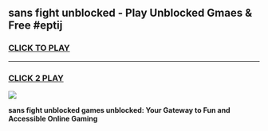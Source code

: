 
## sans fight unblocked - Play Unblocked Gmaes & Free #eptij
<h3>
<a href="https://news.freeplayer.one?title=sans_fight_unblocked&ref=03M">CLICK TO PLAY</a></h3>
<hr>

<h3>
<a href="https://news.freeplayer.one?title=sans_fight_unblocked&ref=03M">CLICK 2 PLAY</a>
  
</h3>

<a href="https://news.freeplayer.one?title=sans_fight_unblocked&ref=03M"><img src="https://clearcache.store/games.png"></a>


**sans fight unblocked games unblocked: Your Gateway to Fun and Accessible Online Gaming**
